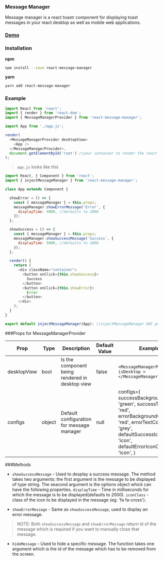 ### Message Manager
Message manager is a react toastr component for displaying toast messages in your react
desktop as well as mobile web applications.

### [Demo](http://google.com)

### Installation

**npm**
```bash
npm install --save react-message-manager
```
**yarn**
```bash
yarn add react-message-manager
```

### Example

```js
import React from 'react';
import { render } from 'react-dom';
import { MessageManagerProvider } from 'react-message-manager';

import App from './app.js';

render(
  <MessageManagerProvider desktopView>
    <App />
  </MessageManagerProvider>,
  document.getElementById('root') //your container to render the react app
);
```

> `app.js` looks like this
```js
import React, { Component } from 'react';
import { injectMessageManager } from 'react-message-manager';

class App extends Component {

  showError = () => {
    const { messageManager } = this.props;
    messageManager.showErrorMessage('Error', {
      displayTime: 5000, //defaults to 2000
    });
  };

  showSuccess = () => {
    const { messageManager } = this.props;
    messageManager.showSuccessMessage('Success', {
      displayTime: 5000, //defaults to 2000
    });
  };

  render() {
    return (
      <div className="container">
        <button onClick={this.showSuccess}>
          Success
        </button>
        <button onClick={this.showError}>
          Error
        </button>
      </div>
    );
  }
}

export default injectMessageManager(App); //injectMessageManager HOC puts messageManager in the props
```

###Props for MessageManagerProvider

Prop | Type | Description | Default Value | Example
-----|------|-------------|---------------|---------
desktopView | bool | Is the component being rendered in desktop view | false | `<MessageManagerProvider isDesktop ></MessageManagerProvider>`
configs | object | Default configuration for message manager | null | configs={ successBackgroundColor: 'green', successTextColor: 'red', errorBackgroundColor: 'red', errorTextColor: 'grey', defaultSuccessIconClass: 'icon', defaultErrorIconClass: 'icon', }


###Methods

* `showSuccessMessage` - Used to desplay a success message. The method takes two
arguments: the first argument is the message to be displayed of type string. The seacond argument
is the options object whick can have the following properties. `displayTime` - Time in milliseconds
for which the message is to be displayed(defaults to 2000). `iconClass` - class of the icon to be
displayed in the message (eg: 'fa fa-cross').

* `showErrorMessage` - Same as `showSuccessMessage`, used to display an error message.

> NOTE: Both `showSuccessMessage` and `showErrorMessage` return id of the message which is
> required if you want to manually close that message.

* `hideMessage` - Used to hide a specific message. The function takes one argument which is
the id of the message which has to be removed from the screen.

